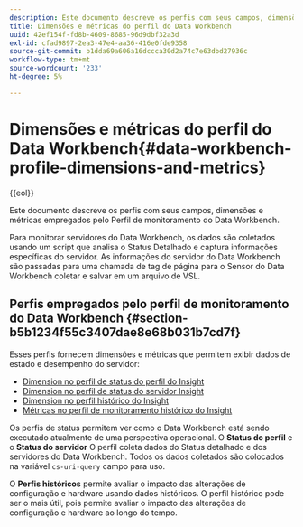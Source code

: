 ```yaml
---
description: Este documento descreve os perfis com seus campos, dimensões e métricas empregados pelo Perfil de monitoramento do Data Workbench.
title: Dimensões e métricas do perfil do Data Workbench
uuid: 42ef154f-fd8b-4609-8685-96d9dbf32a3d
exl-id: cfad9897-2ea3-47e4-aa36-416e0fde9358
source-git-commit: b1dda69a606a16dccca30d2a74c7e63dbd27936c
workflow-type: tm+mt
source-wordcount: '233'
ht-degree: 5%

---
```


# Dimensões e métricas do perfil do Data Workbench{#data-workbench-profile-dimensions-and-metrics}

{{eol}}

Este documento descreve os perfis com seus campos, dimensões e métricas empregados pelo Perfil de monitoramento do Data Workbench.

Para monitorar servidores do Data Workbench, os dados são coletados usando um script que analisa o Status Detalhado e captura informações específicas do servidor. As informações do servidor do Data Workbench são passadas para uma chamada de tag de página para o Sensor do Data Workbench coletar e salvar em um arquivo de VSL.

## Perfis empregados pelo perfil de monitoramento do Data Workbench {#section-b5b1234f55c3407dae8e68b031b7cd7f}

Esses perfis fornecem dimensões e métricas que permitem exibir dados de estado e desempenho do servidor:

* [Dimension no perfil de status do perfil do Insight](../../../home/monitoring-installation/monitoring-appendix/monitoring-profile-status.md#concept-d4cd7da41c8a42bab4aea25418264e64)
* [Dimension no perfil de status do servidor Insight](../../../home/monitoring-installation/monitoring-appendix/monitoring-servers-profile.md#concept-8cbeb91e99bc42e2b52b22d551423f8a)
* [Dimension no perfil histórico do Insight](../../../home/monitoring-installation/monitoring-appendix/monitoring-historical.md#concept-a42837c9c9274f83ad5bc5a6720f02b0)
* [Métricas no perfil de monitoramento histórico do Insight](../../../home/monitoring-installation/monitoring-appendix/monitoring-hist-metrics.md#concept-8fece88b1f014637bbc7c8372ee93203)

Os perfis de status permitem ver como o Data Workbench está sendo executado atualmente de uma perspectiva operacional. O **Status do perfil** e o **Status do servidor** O perfil coleta dados do Status detalhado e dos servidores do Data Workbench. Todos os dados coletados são colocados na variável `cs-uri-query` campo para uso.

O **Perfis históricos** permite avaliar o impacto das alterações de configuração e hardware usando dados históricos. O perfil histórico pode ser o mais útil, pois permite avaliar o impacto das alterações de configuração e hardware ao longo do tempo.
